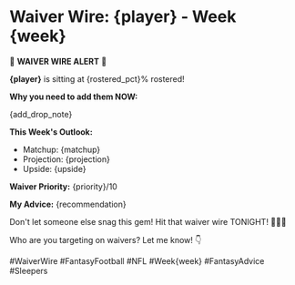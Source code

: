 # Waiver Wire: {player} - Week {week}

🚨 **WAIVER WIRE ALERT** 🚨

**{player}** is sitting at {rostered_pct}% rostered!

**Why you need to add them NOW:**

{add_drop_note}

**This Week's Outlook:**
- Matchup: {matchup}
- Projection: {projection}
- Upside: {upside}

**Waiver Priority:** {priority}/10

**My Advice:** {recommendation}

Don't let someone else snag this gem! Hit that waiver wire TONIGHT! 🏃‍♂️💨

Who are you targeting on waivers? Let me know! 👇

#WaiverWire #FantasyFootball #NFL #Week{week} #FantasyAdvice #Sleepers